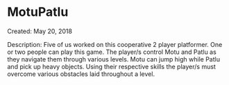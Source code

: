 # MotuPatlu
Created: May 20, 2018

Description:
Five of us worked on this cooperative 2 player platformer. One or two people can play this game. The player/s control Motu and Patlu as they navigate them through various levels. Motu can jump high while Patlu and pick up heavy objects. Using their respective skills the player/s must overcome various obstacles laid throughout a level. 
